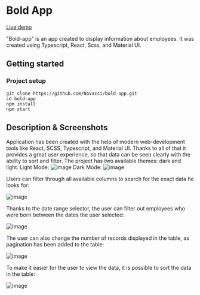 # Bold App

[Live demo](https://novacci.github.io/bold-app/)

"Bold-app" is an app created to display information about employees. 
It was created using Typescript, React, Scss, and Material UI.

## Getting started

### Project setup

```
git clone https://github.com/Novacci/bold-app.git
cd bold-app
npm install
npm start
```
## Description & Screenshots

Application has been created with the help of modern web-development tools like React, SCSS, Typescript, and Material UI. Thanks to all of that it provides a great user 
experience, so that data can be seen clearly with the ability to sort and filter.
The project has two available themes: dark and light.
Light Mode:
![image](https://github.com/Novacci/bold-app/assets/110100579/522b392e-a7df-4f7a-9084-12dcef0153c1)
Dark Mode: 
![image](https://github.com/Novacci/bold-app/assets/110100579/2ec84ba7-2f6b-48a8-8bb9-85e8f6d41126)

Users can filter through all available columns to search for the exact data he looks for:

![image](https://github.com/Novacci/bold-app/assets/110100579/3130d2e5-1603-47ea-a9b3-88288b575598)

Thanks to the date range selector, the user can filter out employees who were born between the dates the user selected:

![image](https://github.com/Novacci/bold-app/assets/110100579/3b42132d-9c26-4f68-88e9-2758dff06b2f)

The user can also change the number of records displayed in the table, as pagination has been added to the table:

![image](https://github.com/Novacci/bold-app/assets/110100579/215b0aae-0b5e-4ae6-8a9e-1623d22e93b6)

To make it easier for the user to view the data, it is possible to sort the data in the table:

![image](https://github.com/Novacci/bold-app/assets/110100579/370d7fa6-186d-446d-8f83-31abf42be477)
